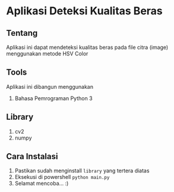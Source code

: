 # Aplikasi Deteksi Kualitas Beras

## Tentang

Aplikasi ini dapat mendeteksi kualitas beras pada file citra (image) menggunakan metode HSV Color

## Tools

Aplikasi ini dibangun menggunakan

1. Bahasa Pemrograman Python 3

## Library

1. cv2
2. numpy

## Cara Instalasi

1. Pastikan sudah menginstall `library` yang tertera diatas
2. Eksekusi di powershell `python main.py`
3. Selamat mencoba... :)
